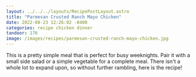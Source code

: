 ```yaml
---
layout: ../../../layouts/RecipePostLayout.astro
title: "Parmesan Crusted Ranch Mayo Chicken"
date: 2022-08-23 12:26:02 -0400
categories: recipe chicken dinner
tandoor: 176
image: /images/recipes/parmesan-crusted-ranch-mayo-chicken.jpg
---
```


This is a pretty simple meal that is perfect for busy weeknights. Pair it with a
small side salad or a simple vegetable for a complete meal. There isn't a whole
lot to expand upon, so without further rambling, here is the recipe!
